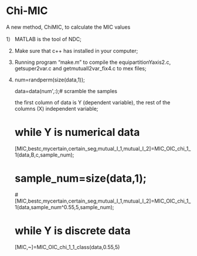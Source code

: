 # Chi-MIC
A new method, ChiMIC, to calculate the MIC values

1） MATLAB is the tool of NDC;

2)  Make sure that c++ has installed in your computer;

3)  Running program “make.m” to compile the equipartitionYaxis2.c, getsuper2var.c and getmutualI2var_fix4.c to mex files;

4)  num=randperm(size(data,1)); 

    data=data(num',:);# scramble the samples
    
    the first column of data is Y (dependent variable), the rest of the columns (X) independent variable;
    
    # while Y is numerical data
    
    [MIC,bestc,mycertain,certain_seg,mutual_I_1,mutual_I_2]=MIC_OIC_chi_1_1(data,B,c,sample_num);
    
    # sample_num=size(data,1);
    
    #[MIC,bestc,mycertain,certain_seg,mutual_I_1,mutual_I_2]=MIC_OIC_chi_1_1(data,sample_num^0.55,5,sample_num);
    
    # while Y is discrete data
    
    [MIC,~]=MIC_OIC_chi_1_1_class(data,0.55,5)
    
